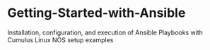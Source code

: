 # Getting-Started-with-Ansible
Installation, configuration, and execution of Ansible Playbooks with Cumulus Linux NOS setup examples
